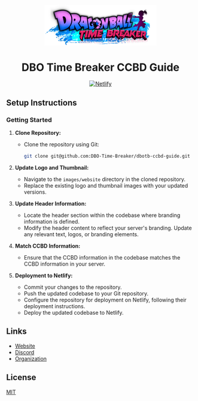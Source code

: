 <p align="center">
  <a href="https://ccbd.dbotimebreaker.com/">
    <img width="300" alt="CCBD" src="images/website/logo.png">
  </a>
</p>

<h1 align="center">DBO Time Breaker CCBD Guide</h1>

<p align="center">
  <a href="https://app.netlify.com/sites/dbotb-ccbd-guide/deploys"><img alt="Netlify" src="https://api.netlify.com/api/v1/badges/05e20d1a-41c0-4d25-9761-c30649feab8f/deploy-status"></a>
</p>

## Setup Instructions
### Getting Started

1. **Clone Repository:**
   - Clone the repository using Git:
     ```bash
     git clone git@github.com:DBO-Time-Breaker/dbotb-ccbd-guide.git
     ```

2. **Update Logo and Thumbnail:**
   - Navigate to the `images/website` directory in the cloned repository.
   - Replace the existing logo and thumbnail images with your updated versions.

3. **Update Header Information:**
   - Locate the header section within the codebase where branding information is defined.
   - Modify the header content to reflect your server's branding. Update any relevant text, logos, or branding elements.

4. **Match CCBD Information:**
   - Ensure that the CCBD information in the codebase matches the CCBD information in your server.

5. **Deployment to Netlify:**
   - Commit your changes to the repository.
   - Push the updated codebase to your Git repository.
   - Configure the repository for deployment on Netlify, following their deployment instructions.
   - Deploy the updated codebase to Netlify.

## Links

- [Website](https://ccbd.dbotimebreaker.com/)
- [Discord](https://discord.gg/CAgQSfB3Zm)
- [Organization](https://github.com/DBO-Time-Breaker)

## License

[MIT](LICENSE)
